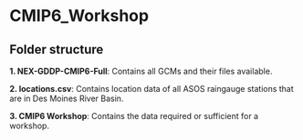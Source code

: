 # CMIP6_Workshop
## Folder structure

**1. NEX-GDDP-CMIP6-Full**: Contains all GCMs and their files available.

**2. locations.csv**: Contains location data of all ASOS raingauge stations that are in Des Moines River Basin.

**3. CMIP6 Workshop**: Contains the data required or sufficient for a workshop.
